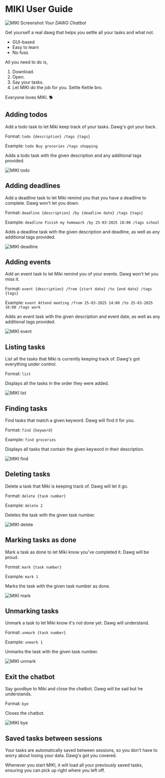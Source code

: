 # MIKI User Guide

![MIKI Screenshot](src/main/resources/images/DaDog.png)
_Your DAWG Chatbot_

Get yourself a real dawg that helps you settle all your tasks and what not.

- GUI-based
- Easy to learn
- No fuss

All you need to do is,

1. Download.
2. Open.
3. Say your tasks.
4. Let MIKI do the job for you.
   Settle Kettle bro.

Everyone loves MIKI. 🐕

## Adding todos

Add a todo task to let Miki keep track of your tasks. Dawg's got your back.

Format: `todo {description} /tags {tags}`

Example: `todo Buy groceries /tags shopping`

Adds a todo task with the given description and any additional tags provided.

![MIKI todo](docs/images/todo.png)

## Adding deadlines

Add a deadline task to let Miki remind you that you have a deadline to complete. Dawg won't let you down.

Format: `deadline {description} /by {deadline date} /tags {tags}`

Example: `deadline Finish my homework /by 25-03-2025 18:00 /tags school`

Adds a deadline task with the given description and deadline, as well as any additional tags provided.

![MIKI deadline](docs/images/deadline.png)

## Adding events

Add an event task to let Miki remind you of your events. Dawg won't let you miss it.

Format: `event {description} /from {start date} /to {end date} /tags {tags}`

Example: `event Attend meeting /from 25-03-2025 14:00 /to 25-03-2025 16:00 /tags work`

Adds an event task with the given description and event date, as well as any additional tags provided.

![MIKI event](docs/images/event.png)

## Listing tasks

List all the tasks that Miki is currently keeping track of. Dawg's got everything under control.

Format: `list`

Displays all the tasks in the order they were added.

![MIKI list](docs/images/list.png)

## Finding tasks

Find tasks that match a given keyword. Dawg will find it for you.

Format: `find {keyword}`

Example: `find groceries`

Displays all tasks that contain the given keyword in their description.

![MIKI find](docs/images/find.png)

## Deleting tasks

Delete a task that Miki is keeping track of. Dawg will let it go.

Format: `delete {task number}`

Example: `delete 2`

Deletes the task with the given task number.

![MIKI delete](docs/images/delete.png)

## Marking tasks as done

Mark a task as done to let Miki know you've completed it. Dawg will be proud.

Format: `mark {task number}`

Example: `mark 1`

Marks the task with the given task number as done.

![MIKI mark](docs/images/mark.png)

## Unmarking tasks

Unmark a task to let Miki know it's not done yet. Dawg will understand.

Format: `unmark {task number}`

Example: `unmark 1`

Unmarks the task with the given task number.

![MIKI unmark](docs/images/unmark.png)

## Exit the chatbot

Say goodbye to Miki and close the chatbot. Dawg will be sad but he understands.

Format: `bye`

Closes the chatbot.

![MIKI bye](docs/images/bye.png)

## Saved tasks between sessions

Your tasks are automatically saved between sessions, so you don't have to worry about losing your data. Dawg's got you covered.

Whenever you start MIKI, it will load all your previously saved tasks, ensuring you can pick up right where you left off.
